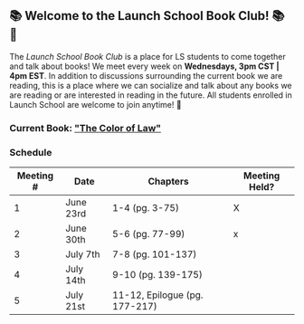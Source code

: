## :books: Welcome to the Launch School Book Club! :books: :tada:

The *Launch School Book Club* is a place for LS students to come together and talk about books! We meet every week on **Wednesdays, 3pm CST | 4pm EST**. In addition to discussions surrounding the current book we are reading, this is a place where we can socialize and talk about any books we are reading or are interested in reading in the future. All students enrolled in Launch School are welcome to join anytime! :tada:

### Current Book: ["The Color of Law"](https://www.amazon.com/Color-Law-Forgotten-Government-Segregated/dp/1631492853)

### Schedule 

| Meeting # | Date | Chapters | Meeting Held? |
|-----------|------|----------|--------------------|
| 1 | June 23rd | 1-4  (pg. 3-75) |  X |
| 2 | June 30th | 5-6 (pg. 77-99)| x  | 
| 3 | July 7th  | 7-8 (pg. 101-137) | | 
| 4 | July 14th | 9-10  (pg. 139-175)|
| 5 | July 21st | 11-12, Epilogue  (pg. 177-217) | 
